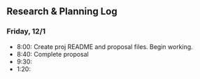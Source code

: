 ## Research & Planning Log
### Friday, 12/1
* 8:00: Create proj README and proposal files. Begin working.
* 8:40: Complete proposal
* 9:30:
* 1:20: 
